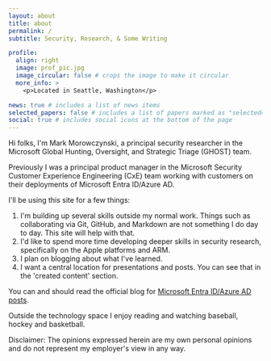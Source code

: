 ```yaml
---
layout: about
title: about
permalink: /
subtitle: Security, Research, & Some Writing

profile:
  align: right
  image: prof_pic.jpg
  image_circular: false # crops the image to make it circular
  more_info: >
    <p>Located in Seattle, Washington</p>

news: true # includes a list of news items
selected_papers: false # includes a list of papers marked as "selected={true}"
social: true # includes social icons at the bottom of the page
---
```


Hi folks, I'm Mark Morowczynski, a principal security researcher in the Microsoft Global Hunting, Oversight, and Strategic Triage (GHOST) team.

Previously I was a principal product manager in the Microsoft Security Customer Experience Engineering (CxE) team working with customers on their deployments of Microsoft Entra ID/Azure AD.

I'll be using this site for a few things:

1. I'm building up several skills outside my normal work. Things such as collaborating via Git, GitHub, and Markdown are not something I do day to day. This site will help with that.
2. I'd like to spend more time developing deeper skills in security research, specifically on the Apple platforms and ARM.
3. I plan on blogging about what I've learned.
4. I want a central location for presentations and posts. You can see that in the 'created content' section.

You can and should read the official blog for [Microsoft Entra ID/Azure AD posts](https://techcommunity.microsoft.com/t5/microsoft-entra-azure-ad-blog/bg-p/Identity).

Outside the technology space I enjoy reading and watching baseball, hockey and basketball.

Disclaimer: The opinions expressed herein are my own personal opinions and do not represent my employer's view in any way.

